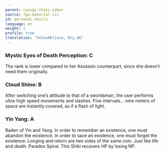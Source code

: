 ```yaml
---
parent: ryougi-shiki-saber
source: fgo-material-iii
id: personal-skills
language: en
weight: 2
profile: true
translation: "Velox0blivio, Dry_AG"
---
```


### Mystic Eyes of Death Perception: C

The rank is lower compared to her Assassin counterpart, since she doesn’t need them originally.

### Cloud Shine: B

After switching one’s attitude to that of a swordsman, the user performs ultra-high speed movements and slashes. Five intervals… nine meters of space are instantly covered, as if a flash of light.

### Yin Yang: A

Raden of Yin and Yang. In order to remember an existence, one must abandon the existence. In order to save an existence, one must forget the existence. Longing and return are two sides of the same coin. Just like life and death. Paradox Spiral. This Shiki recovers HP by losing NP.
